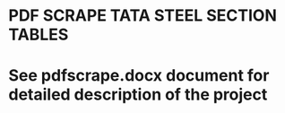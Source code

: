 # PDF SCRAPE TATA STEEL SECTION TABLES
# See pdfscrape.docx document for detailed description of the project 
